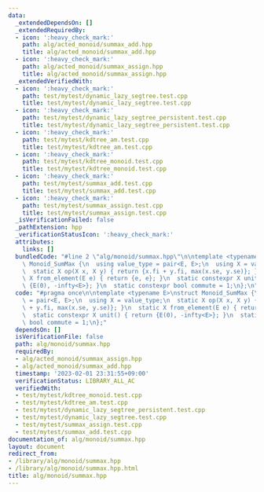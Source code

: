```yaml
---
data:
  _extendedDependsOn: []
  _extendedRequiredBy:
  - icon: ':heavy_check_mark:'
    path: alg/acted_monoid/summax_add.hpp
    title: alg/acted_monoid/summax_add.hpp
  - icon: ':heavy_check_mark:'
    path: alg/acted_monoid/summax_assign.hpp
    title: alg/acted_monoid/summax_assign.hpp
  _extendedVerifiedWith:
  - icon: ':heavy_check_mark:'
    path: test/mytest/dynamic_lazy_segtree.test.cpp
    title: test/mytest/dynamic_lazy_segtree.test.cpp
  - icon: ':heavy_check_mark:'
    path: test/mytest/dynamic_lazy_segtree_persistent.test.cpp
    title: test/mytest/dynamic_lazy_segtree_persistent.test.cpp
  - icon: ':heavy_check_mark:'
    path: test/mytest/kdtree_am.test.cpp
    title: test/mytest/kdtree_am.test.cpp
  - icon: ':heavy_check_mark:'
    path: test/mytest/kdtree_monoid.test.cpp
    title: test/mytest/kdtree_monoid.test.cpp
  - icon: ':heavy_check_mark:'
    path: test/mytest/summax_add.test.cpp
    title: test/mytest/summax_add.test.cpp
  - icon: ':heavy_check_mark:'
    path: test/mytest/summax_assign.test.cpp
    title: test/mytest/summax_assign.test.cpp
  _isVerificationFailed: false
  _pathExtension: hpp
  _verificationStatusIcon: ':heavy_check_mark:'
  attributes:
    links: []
  bundledCode: "#line 2 \"alg/monoid/summax.hpp\"\n\ntemplate <typename E>\nstruct\
    \ Monoid_SumMax {\n  using value_type = pair<E, E>;\n  using X = value_type;\n\
    \  static X op(X x, X y) { return {x.fi + y.fi, max(x.se, y.se)}; }\n  static\
    \ X from_element(E e) { return {e, e}; }\n  static constexpr X unit() { return\
    \ {E(0), -infty<E>}; }\n  static constexpr bool commute = 1;\n};\n"
  code: "#pragma once\n\ntemplate <typename E>\nstruct Monoid_SumMax {\n  using value_type\
    \ = pair<E, E>;\n  using X = value_type;\n  static X op(X x, X y) { return {x.fi\
    \ + y.fi, max(x.se, y.se)}; }\n  static X from_element(E e) { return {e, e}; }\n\
    \  static constexpr X unit() { return {E(0), -infty<E>}; }\n  static constexpr\
    \ bool commute = 1;\n};"
  dependsOn: []
  isVerificationFile: false
  path: alg/monoid/summax.hpp
  requiredBy:
  - alg/acted_monoid/summax_assign.hpp
  - alg/acted_monoid/summax_add.hpp
  timestamp: '2023-02-01 23:31:55+09:00'
  verificationStatus: LIBRARY_ALL_AC
  verifiedWith:
  - test/mytest/kdtree_monoid.test.cpp
  - test/mytest/kdtree_am.test.cpp
  - test/mytest/dynamic_lazy_segtree_persistent.test.cpp
  - test/mytest/dynamic_lazy_segtree.test.cpp
  - test/mytest/summax_assign.test.cpp
  - test/mytest/summax_add.test.cpp
documentation_of: alg/monoid/summax.hpp
layout: document
redirect_from:
- /library/alg/monoid/summax.hpp
- /library/alg/monoid/summax.hpp.html
title: alg/monoid/summax.hpp
---
```

